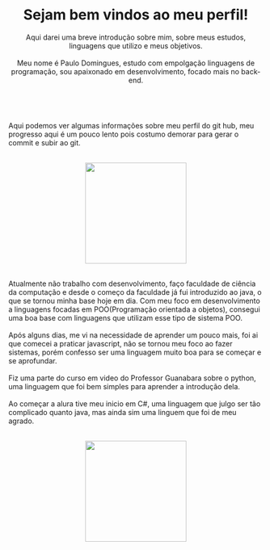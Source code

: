 <header>
  <h1>Sejam bem vindos ao meu perfil!</h1>

  <p>Aqui darei uma breve introdução sobre mim, sobre meus estudos, linguagens que utilizo e meus objetivos.<br><br>Meu nome é Paulo Domingues, estudo com empolgação linguagens de programação, sou apaixonado em desenvolvimento, focado mais no back-end.<br><br></p>
</header>

 <main align="center">
  <p align="left">Aqui podemos ver algumas informações sobre meu perfil do git hub, meu progresso aqui é um pouco lento pois costumo demorar para gerar o commit e subir ao git.<br><br></p>
  <img height="200em" src="https://github-readme-stats.vercel.app/api?username=PauloCaramigo&show_icons=true&theme=highcontrast&include_all_commits=true&count_private=true" />
  <br><br>

  <p align="left">Atualmente não trabalho com desenvolvimento, faço faculdade de ciência da computação e desde o começo da faculdade já fui introduzido ao java, o que se tornou minha base hoje em dia. Com meu foco em desenvolvimento a linguagens focadas em POO(Programação orientada a objetos), consegui uma boa base com linguagens que utilizam esse tipo de sistema POO.<br><br>Após alguns dias, me vi na necessidade de aprender um pouco mais, foi ai que comecei a praticar javascript, não se tornou meu foco ao fazer sistemas, porém confesso ser uma linguagem muito boa para se começar e se aprofundar.<br><br>Fiz uma parte do curso em video do Professor Guanabara sobre o python, uma linguagem que foi bem simples para aprender a introdução dela.<br><br>Ao começar a alura tive meu inicio em C#, uma linguagem que julgo ser tão complicado quanto java, mas ainda sim uma linguem que foi de meu agrado.<br><br></p>
  <img height="200em" src="https://github-readme-stats.vercel.app/api/top-langs/?username=PauloCaramigo&layout=compact&langs_count=7&theme=highcontrast"/>
</main>

<!--
**PauloCaramigo/PauloCaramigo** is a ✨ _special_ ✨ repository because its `README.md` (this file) appears on your GitHub profile.

Here are some ideas to get you started:

- 🔭 I’m currently working on ...
- 🌱 I’m currently learning ...
- 👯 I’m looking to collaborate on ...
- 🤔 I’m looking for help with ...
- 💬 Ask me about ...
- 📫 How to reach me: ...
- 😄 Pronouns: ...
- ⚡ Fun fact: ...
-->
